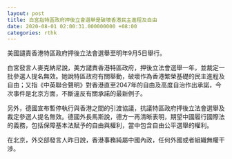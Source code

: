 ```yaml
---
layout: post
title: 白宮指特區政府押後立會選舉是破壞香港民主進程及自由
date: 2020-08-01 02:00:31.000000000 +08:00
categories: rthk
---
```


美國譴責香港特區政府押後立法會選舉至明年9月5日舉行。

白宮發言人麥克納尼說，美方譴責香港特區政府，押後立法會選舉一年，並裁定一批參選人提名無效。她說特區政府有關舉動，破壞作為香港繁榮基礎的民主進程及自由；又指《中英聯合聲明》對香港直至2047年的自由及高度自治作出承諾，今次事件是北京方面，不斷違反有關承諾的最新例子。

另外，德國宣布暫停執行與香港之間的引渡協議，抗議特區政府押後立法會選舉及裁定參選人提名無效。德國外長馬斯說，德方一再清晰表明，期望中國履行國際法的義務，包括保障基本法賦予的自由與權利，當中包含自由公平選舉的權利。

在北京，外交部發言人昨日說，香港事務純屬中國內政，任何外國或者組織無權干涉。

